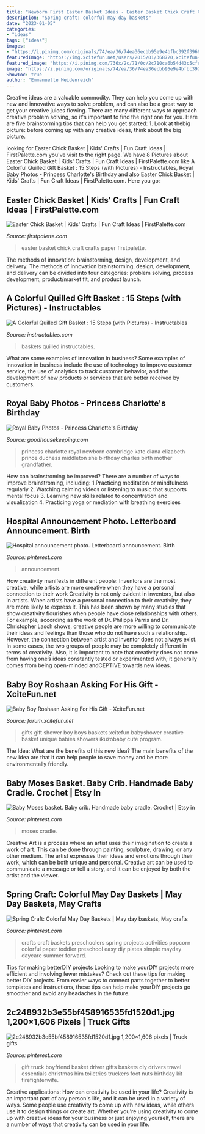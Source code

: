 ```yaml
---
title: "Newborn First Easter Basket Ideas - Easter Basket Chick Craft Crafts Paper Firstpalette"
description: "Spring craft: colorful may day baskets"
date: "2023-01-05"
categories:
- "ideas"
tags: ["ideas"]
images:
- "https://i.pinimg.com/originals/74/ea/36/74ea36ecbb95e9e4bfbc392f396694a1.jpg"
featuredImage: "https://img.xcitefun.net/users/2015/01/368720,xcitefun-best-baby-shower-gift-ideas.jpg"
featured_image: "https://i.pinimg.com/736x/2c/71/0c/2c710ca6b54d43c5cfe3b441d55889f1--boyfriend-gift-basket-easter-basket-ideas-for-boyfriend.jpg"
image: "https://i.pinimg.com/originals/74/ea/36/74ea36ecbb95e9e4bfbc392f396694a1.jpg"
ShowToc: true
author: "Emmanuelle Heidenreich"
---
```



Creative ideas are a valuable commodity. They can help you come up with new and innovative ways to solve problem, and can also be a great way to get your creative juices flowing. There are many different ways to approach creative problem solving, so it's important to find the right one for you. Here are five brainstorming tips that can help you get started: 1. Look at thebig picture: before coming up with any creative ideas, think about the big picture.

	

		
looking for Easter Chick Basket | Kids&#039; Crafts | Fun Craft Ideas | FirstPalette.com you've visit to the right page. We have 8 Pictures about Easter Chick Basket | Kids&#039; Crafts | Fun Craft Ideas | FirstPalette.com like A Colorful Quilled Gift Basket : 15 Steps (with Pictures) - Instructables, Royal Baby Photos - Princess Charlotte&#039;s Birthday and also Easter Chick Basket | Kids&#039; Crafts | Fun Craft Ideas | FirstPalette.com. Here you go:
		
    
## Easter Chick Basket | Kids&#039; Crafts | Fun Craft Ideas | FirstPalette.com

<img loading=lazy src="https://www.firstpalette.com/images/craft-mainpic-large/easterchickbasket-main.jpg" onerror="this.onerror=null;this.src='https://tse4.mm.bing.net/th?id=OIP.ngS_U9WF0PqZAz1xK-n8JwHaE7&amp;pid=15.1';" alt="Easter Chick Basket | Kids&#039; Crafts | Fun Craft Ideas | FirstPalette.com">

_Source: firstpalette.com_

>easter basket chick craft crafts paper firstpalette. 

	

The methods of innovation: brainstorming, design, development, and delivery.
The methods of innovation brainstorming, design, development, and delivery can be divided into four categories: problem solving, process development, product/market fit, and product launch.

    
## A Colorful Quilled Gift Basket : 15 Steps (with Pictures) - Instructables

<img loading=lazy src="https://content.instructables.com/ORIG/F4B/U8K2/I4IXKGVU/F4BU8K2I4IXKGVU.jpg?frame=1" onerror="this.onerror=null;this.src='https://tse1.mm.bing.net/th?id=OIP.cP6vglSf26pBDP35UfQGNQHaGL&amp;pid=15.1';" alt="A Colorful Quilled Gift Basket : 15 Steps (with Pictures) - Instructables">

_Source: instructables.com_

>baskets quilled instructables. 

	

What are some examples of innovation in business?
Some examples of innovation in business include the use of technology to improve customer service, the use of analytics to track customer behavior, and the development of new products or services that are better received by customers.

    
## Royal Baby Photos - Princess Charlotte&#039;s Birthday

<img loading=lazy src="http://ghk.h-cdn.co/assets/16/17/princess-charlotte-newborn-may-2015.jpg" onerror="this.onerror=null;this.src='https://tse4.mm.bing.net/th?id=OIP.rAic5i98UY-sHHECrKRkAQHaKR&amp;pid=15.1';" alt="Royal Baby Photos - Princess Charlotte&#039;s Birthday">

_Source: goodhousekeeping.com_

>princess charlotte royal newborn cambridge kate diana elizabeth prince duchess middleton she birthday charles birth mother grandfather. 

	

How can brainstroming be improved?
There are a number of ways to improve brainstroming, including: 
1.Practicing meditation or mindfulness regularly 
2. Watching calming videos or listening to music that supports mental focus 
3. Learning new skills related to concentration and visualization 
4. Practicing yoga or mediation with breathing exercises 

    
## Hospital Announcement Photo. Letterboard Announcement. Birth

<img loading=lazy src="https://i.pinimg.com/736x/b6/af/00/b6af000c1d74024e2325ca9e4b7aa12e.jpg" onerror="this.onerror=null;this.src='https://tse1.mm.bing.net/th?id=OIP.LvMsCZzyCQZm6CKDwPjqhwHaJ3&amp;pid=15.1';" alt="Hospital announcement photo. Letterboard announcement. Birth">

_Source: pinterest.com_

>announcement. 

	

How creativity manifests in different people: Inventors are the most creative, while artists are more creative when they have a personal connection to their work
Creativity is not only evident in inventors, but also in artists. When artists have a personal connection to their creativity, they are more likely to express it. This has been shown by many studies that show creativity flourishes when people have close relationships with others. For example, according as the work of Dr. Philippa Parris and Dr. Christopher Lasch shows, creative people are more willing to communicate their ideas and feelings than those who do not have such a relationship. 
However, the connection between artist and inventor does not always exist. In some cases, the two groups of people may be completely different in terms of creativity. Also, it is important to note that creativity does not come from having one’s ideas constantly tested or experimented with; it generally comes from being open-minded andCEPTIVE towards new ideas.

    
## Baby Boy Roshaan Asking For His Gift - XciteFun.net

<img loading=lazy src="https://img.xcitefun.net/users/2015/01/368720,xcitefun-best-baby-shower-gift-ideas.jpg" onerror="this.onerror=null;this.src='https://tse2.mm.bing.net/th?id=OIP.YGaWIgc8pEJ_4W4XktH3JQHaG6&amp;pid=15.1';" alt="Baby Boy Roshaan Asking For His Gift - XciteFun.net">

_Source: forum.xcitefun.net_

>gifts gift shower boy boys baskets xcitefun babyshower creative basket unique babies showers ikuzobaby cute program. 

	

The Idea: What are the benefits of this new idea?
The main benefits of the new idea are that it can help people to save money and be more environmentally friendly.

    
## Baby Moses Basket. Baby Crib. Handmade Baby Cradle. Crochet | Etsy In

<img loading=lazy src="https://i.pinimg.com/736x/a4/f1/10/a4f110e026bb29ab2875714b91dcd58e.jpg" onerror="this.onerror=null;this.src='https://tse3.mm.bing.net/th?id=OIP.iO3-O5IsytklNE1cyYkh4gHaHa&amp;pid=15.1';" alt="Baby Moses basket. Baby crib. Handmade baby cradle. Crochet | Etsy in">

_Source: pinterest.com_

>moses cradle. 

	

Creative Art is a process where an artist uses their imagination to create a work of art. This can be done through painting, sculpture, drawing, or any other medium. The artist expresses their ideas and emotions through their work, which can be both unique and personal. Creative art can be used to communicate a message or tell a story, and it can be enjoyed by both the artist and the viewer.

    
## Spring Craft: Colorful May Day Baskets | May Day Baskets, May Crafts

<img loading=lazy src="https://i.pinimg.com/originals/74/ea/36/74ea36ecbb95e9e4bfbc392f396694a1.jpg" onerror="this.onerror=null;this.src='https://tse2.mm.bing.net/th?id=OIP.kHVQ3jQEi_4vcItkqVO73AHaFl&amp;pid=15.1';" alt="Spring Craft: Colorful May Day Baskets | May day baskets, May crafts">

_Source: pinterest.com_

>crafts craft baskets preschoolers spring projects activities popcorn colorful paper toddler preschool easy diy plates simple mayday daycare summer forward. 

	

Tips for making betterDIY projects
Looking to make yourDIY projects more efficient and involving fewer mistakes? Check out these tips for making better DIY projects. From easier ways to connect parts together to better templates and instructions, these tips can help make yourDIY projects go smoother and avoid any headaches in the future.

    
## 2c248932b3e55bf458916535fd1520d1.jpg 1,200×1,606 Pixels | Truck Gifts

<img loading=lazy src="https://i.pinimg.com/736x/2c/71/0c/2c710ca6b54d43c5cfe3b441d55889f1--boyfriend-gift-basket-easter-basket-ideas-for-boyfriend.jpg" onerror="this.onerror=null;this.src='https://tse4.mm.bing.net/th?id=OIP.C_x1qBY04rHdHliUvtjmcAHaJ6&amp;pid=15.1';" alt="2c248932b3e55bf458916535fd1520d1.jpg 1,200×1,606 pixels | Truck gifts">

_Source: pinterest.com_

>gift truck boyfriend basket driver gifts baskets diy drivers travel essentials christmas him toiletries truckers foot nuts birthday kit firefighterwife. 

	

Creative applications: How can creativity be used in your life?
Creativity is an important part of any person's life, and it can be used in a variety of ways. Some people use creativity to come up with new ideas, while others use it to design things or create art. Whether you're using creativity to come up with creative ideas for your business or just enjoying yourself, there are a number of ways that creativity can be used in your life.

